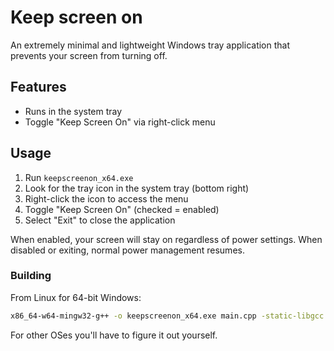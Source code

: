 # Keep screen on
An extremely minimal and lightweight Windows tray application that prevents your screen from turning off.

## Features
- Runs in the system tray
- Toggle "Keep Screen On" via right-click menu

## Usage
1. Run `keepscreenon_x64.exe`
2. Look for the tray icon in the system tray (bottom right)
3. Right-click the icon to access the menu
4. Toggle "Keep Screen On" (checked = enabled)
5. Select "Exit" to close the application

When enabled, your screen will stay on regardless of power settings. When disabled or exiting, normal power management resumes.

### Building
From Linux for 64-bit Windows:
```bash
x86_64-w64-mingw32-g++ -o keepscreenon_x64.exe main.cpp -static-libgcc -static-libstdc++ -luser32 -lshell32 -mwindows
```
For other OSes you'll have to figure it out yourself.